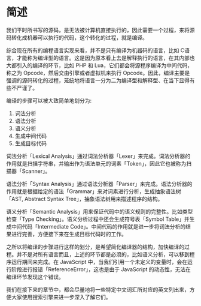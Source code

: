 # 简述

我们平时所书写的源码，是无法被计算机直接执行的，因此需要一个过程，来将源码转化成机器可以执行的代码，这个转化的过程，就是编译。

综合现在所有的编程语言实现来看，并不是只有编译为机器码的语言，比如 C语言，才能称为编译型的语言。这是因为原本看上去是解释执行的语言，在其内部也大都引入的编译的环节，比如 PHP 和 Lua，它们都会将源程序编译为中间代码，称之为 Opcode，然后交由引擎或者虚拟机来执行 Opcode。因此，编译主要是强调的源码转化的过程，笼统地将语言一分为二为编译型和解释型、在当下显得有些不严谨了。

编译的步骤可以被大致简单地划分为:

1. 词法分析 
2. 语法分析
3. 语义分析
4. 生成中间代码
5. 生成目标代码

词法分析「Lexical Analysis」通过词法分析器「Lexer」来完成。词法分析器的作用就是扫描字符串，并输出作为语法单元的词素「Token」，因此它也被称为扫描器「Scanner」。

语法分析「Syntax Analysis」通过语法分析器「Parser」来完成。语法分析器的作用就是根据给定的语法「Grammar」来对词素进行分析，生成抽象语法树「AST, Abstract Syntax Tree」，抽象语法树用来描述程序的结构。

语义分析「Semantic Analysis」用来保证代码中的语义规则的完整性。比如类型检查「Type Checking」。语义分析过程中还会生成符号表「Symbol Table」并生成中间代码「Intermediate Code」。中间代码的作用就是进一步将词法分析的结果进行完善，方便接下来在生成目标代码时的工作。

之所以将编译的步骤进行这样的划分，是希望简化编译器的结构，加快编译的过程。并不是对所有语言而且，上述的环节都是必须的，比如语义分析，可以移到程序运行期间来完成。在 JavaScript 中，当我们引用一个未定义的变量时，会在运行阶段进行报错「ReferenceError」，这也是由于 JavaScript 的动态性，无法在编译环节发现这个错误。

我们在接下来的章节中，都会尽量地将一些特定中文词汇所对应的英文列出来，方便大家使用搜索引擎来进一步深入了解它们。